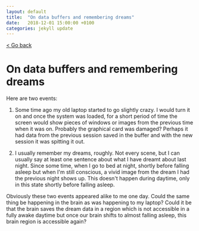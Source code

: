 ```yaml
---
layout: default
title:  "On data buffers and remembering dreams"
date:   2018-12-01 15:00:00 +0100
categories: jekyll update
---
```


[< Go back](https://camillejr.github.io/science-docs/)

# On data buffers and remembering dreams

Here are two events:

1. Some time ago my old laptop started to go slightly crazy. I would turn it on and once the system was loaded, for a short period of time the screen would show pieces of windows or images from the previous time when it was on. Probably the graphical card was damaged? Perhaps it had data from the previous session saved in the buffer and with the new session it was spitting it out.

2. I usually remember my dreams, roughly. Not every scene, but I can usually say at least one sentence about what I have dreamt about last night. Since some time, when I go to bed at night, shortly before falling asleep but when I'm still conscious, a vivid image from the dream I had the previous night shows up. This doesn't happen during daytime, only in this state shortly before falling asleep.

Obviously these two events appeared alike to me one day. Could the same thing be happening in the brain as was happening to my laptop? Could it be that the brain saves the dream data in a region which is not accessible in a fully awake daytime but once our brain shifts to almost falling asleep, this brain region is accessible again?
